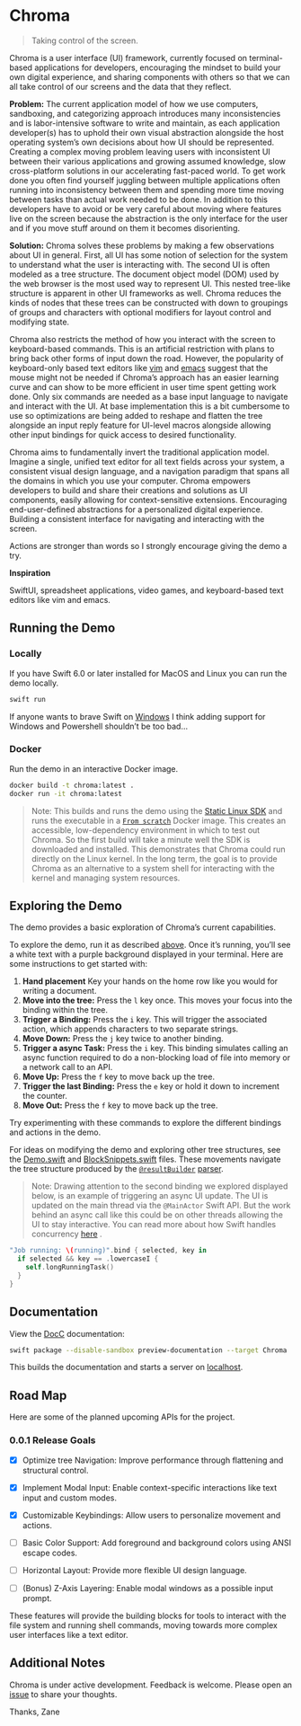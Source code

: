 # Chroma

> Taking control of the screen.

Chroma is a user interface (UI) framework, currently focused on terminal-based
applications for developers, encouraging the mindset to build your own digital
experience, and sharing components with others so that we can all take control
of our screens and the data that they reflect.

**Problem:** The current application model of how we use computers, sandboxing,
and categorizing approach introduces many inconsistencies and is
labor-intensive software to write and maintain, as each application
developer(s) has to uphold their own visual abstraction alongside the host
operating system’s own decisions about how UI should be represented. Creating a
complex moving problem leaving users with inconsistent UI between their various
applications and growing assumed knowledge, slow cross-platform solutions in
our accelerating fast-paced world. To get work done you often find yourself
juggling between multiple applications often running into inconsistency between
them and spending more time moving between tasks than actual work needed to be
done. In addition to this developers have to avoid or be very careful about
moving where features live on the screen because the abstraction is the only
interface for the user and if you move stuff around on them it becomes
disorienting.

**Solution:** Chroma solves these problems by making a few observations about
UI in general. First, all UI has some notion of selection for the system to
understand what the user is interacting with. The second UI is often modeled as
a tree structure. The document object model (DOM) used by the web browser is
the most used way to represent UI. This nested tree-like structure is apparent
in other UI frameworks as well. Chroma reduces the kinds of nodes that these
trees can be constructed with down to groupings of groups and characters with
optional modifiers for layout control and modifying state.

Chroma also restricts the method of how you interact with the screen to
keyboard-based commands. This is an artificial restriction with plans to bring
back other forms of input down the road. However, the popularity of
keyboard-only based text editors like [vim](https://www.vim.org) and 
[emacs](https://www.gnu.org/software/emacs/) suggest that the mouse might not
be needed if Chroma’s approach has an easier learning curve and can show to be
more efficient in user time spent getting work done. Only six commands are
needed as a base input language to navigate and interact with the UI. At base
implementation this is a bit cumbersome to use so optimizations are being added
to reshape and flatten the tree alongside an input reply feature for UI-level
macros alongside allowing other input bindings for quick access to desired
functionality.

Chroma aims to fundamentally invert the traditional application model. Imagine
a single, unified text editor for all text fields across your system, a
consistent visual design language, and a navigation paradigm that spans all the
domains in which you use your computer. Chroma empowers developers to build and
share their creations and solutions as UI components, easily allowing for
context-sensitive extensions. Encouraging end-user-defined abstractions for a
personalized digital experience. Building a consistent interface for navigating
and interacting with the screen.

Actions are stronger than words so I strongly encourage giving the demo a try.

**Inspiration**

SwiftUI, spreadsheet applications, video games, and keyboard-based text editors
like vim and emacs.

## Running the Demo

### Locally

If you have Swift 6.0 or later installed for MacOS and Linux you can run the
demo locally.

```sh
swift run
```

If anyone wants to brave Swift on 
[Windows](https://www.swift.org/install/windows/) I think adding support for
Windows and Powershell shouldn’t be too bad…

### Docker

Run the demo in an interactive Docker image.

```sh
docker build -t chroma:latest .
docker run -it chroma:latest
```

> Note: This builds and runs the demo using the 
> [Static Linux SDK](https://www.swift.org/documentation/articles/static-linux-getting-started.html)
>  and runs the executable in a 
> [`From scratch`](https://hub.docker.com/_/scratch) Docker image. This creates
> an accessible, low-dependency environment in which to test out Chroma. So the
> first build will take a minute well the SDK is downloaded and installed. This
> demonstrates that Chroma could run directly on the Linux kernel. In the long
> term, the goal is to provide Chroma as an alternative to a system shell for
> interacting with the kernel and managing system resources.

## Exploring the Demo

The demo provides a basic exploration of Chroma’s current capabilities.

To explore the demo, run it as described [above](/README.md#running-the-demo).
Once it’s running, you’ll see a white text with a purple background displayed
in your terminal. Here are some instructions to get started with:

1. **Hand placement** Key your hands on the home row like you would for writing
   a document.
1. **Move into the tree:** Press the `l` key once. This moves your focus into
   the binding within the tree.
1. **Trigger a Binding:** Press the `i` key. This will trigger the associated
   action, which appends characters to two separate strings.
1. **Move Down:** Press the `j` key twice to another binding.
1. **Trigger a async Task:** Press the `i` key. This binding simulates calling
   an async function required to do a non-blocking load of file into memory or
   a network call to an API.
1. **Move Up:** Press the `f` key to move back up the tree.
1. **Trigger the last Binding:** Press the `e` key or hold it down to increment
   the counter.
1. **Move Out:** Press the `f` key to move back up the tree.

Try experimenting with these commands to explore the different bindings and
actions in the demo.

For ideas on modifying the demo and exploring other tree structures, see the 
[Demo.swift](/Sources/Demo/Demo.swift) and 
[BlockSnippets.swift](/Sources/Demo/BlockSnippets.swift) files. These movements
navigate the tree structure produced by the 
[`@resultBuilder`](https://docs.swift.org/swift-book/documentation/the-swift-programming-language/attributes/#resultBuilder)
 [parser](/Sources/Chroma/DSL/BlockParser.swift).

> Note: Drawing attention to the second binding we explored displayed below, is
> an example of triggering an async UI update. The UI is updated on the main
> thread via the `@MainActor` Swift API. But the work behind an async call like
> this could be on other threads allowing the UI to stay interactive. You can
> read more about how Swift handles concurrency 
> [here](https://docs.swift.org/swift-book/documentation/the-swift-programming-language/concurrency/)
> .

```swift
"Job running: \(running)".bind { selected, key in
  if selected && key == .lowercaseI {
    self.longRunningTask()
  }
}
```

## Documentation

View the [DocC](https://www.swift.org/documentation/docc) documentation:

```sh
swift package --disable-sandbox preview-documentation --target Chroma
```

This builds the documentation and starts a server on 
[localhost](http://localhost:8080/documentation/chroma).

## Road Map

Here are some of the planned upcoming APIs for the project.

### 0.0.1 Release Goals

- [x] Optimize tree Navigation: Improve performance through flattening and
  structural control.
- [x] Implement Modal Input: Enable context-specific interactions like text
  input and custom modes.
- [x] Customizable Keybindings: Allow users to personalize movement and
  actions.
- [ ] Basic Color Support: Add foreground and background colors using ANSI
  escape codes.
- [ ] Horizontal Layout: Provide more flexible UI design language.
- [ ] (Bonus) Z-Axis Layering: Enable modal windows as a possible input prompt.


These features will provide the building blocks for tools to interact with the
file system and running shell commands, moving towards more complex user
interfaces like a text editor.

## Additional Notes

Chroma is under active development. Feedback is welcome. Please open an 
[issue](https://github.com/zaneenders/chroma/issues) to share your thoughts.


Thanks, Zane